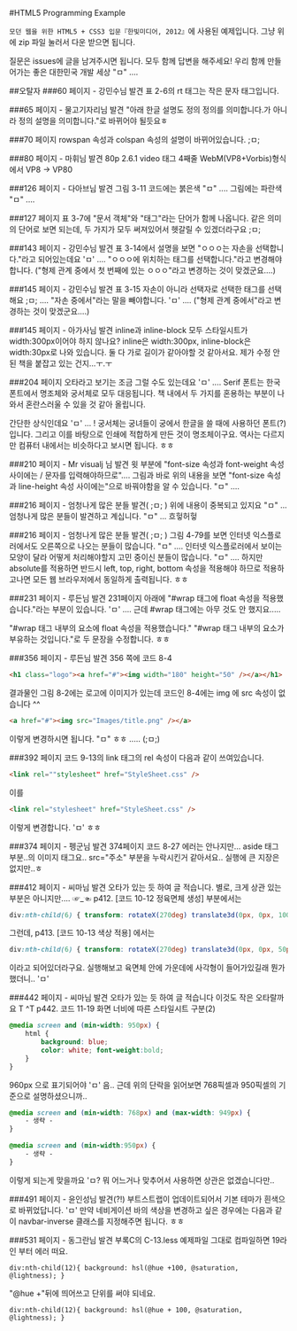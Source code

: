 #HTML5 Programming Example

`모던 웹을 위한 HTML5 + CSS3 입문『한빛미디어, 2012』`에 사용된 예제입니다.
그냥 위에 zip 파일 눌러서 다운 받으면 됩니다.

질문은 issues에 글을 남겨주시면 됩니다.
모두 함께 답변을 해주세요!
우리 함께 만들어가는 좋은 대한민국 개발 세상 "ㅁ" ....

##오탈자
###60 페이지 - 강민수님 발견
표 2-6의 rt 태그는 작은 문자 태그입니다.
 
###65 페이지 - 물고기자리님 발견 
"아래 한글 설명도 정의 정의를 의미합니다.가 아니라 정의 설명을 의미합니다."로 바뀌어야 될듯요ㅎ
 
###70 페이지
rowspan 속성과 colspan 속성의 설명이 바뀌어있습니다. ;ㅁ; 
 
###80 페이지 - 마휘님 발견
80p 2.6.1 video 태그 4째줄 WebM(VP8+Vorbis)형식에서
VP8 -> VP80
 
###126 페이지 - 다아브님 발견
그림 3-11 코드에는 붉은색 "ㅁ" .... 그림에는 파란색 "ㅁ" ....
 
###127 페이지
표 3-7에 "문서 객체"와 "태그"라는 단어가 함께 나옵니다.
같은 의미의 단어로 보면 되는데, 두 가지가 모두 써져있어서 헷갈릴 수 있겠더라구요 ;ㅁ;

###143 페이지 - 강민수님 발견
표 3-14에서 설명을 보면 "ㅇㅇㅇ는 자손을 선택합니다."라고 되어있는데요 'ㅁ' ....
"ㅇㅇㅇ에 위치하는 태그를 선택합니다."라고 변경해야 합니다.
("형제 관계 중에서 첫 번째에 있는 ㅇㅇㅇ"라고 변경하는 것이 맞겠군요....)
 
###145 페이지 - 강민수님 발견
표 3-15 자손이 아니라 선택자로 선택한 태그를 선택해요 ;ㅁ; .... 
"자손 중에서"라는 말을 빼야합니다. 'ㅁ' ....
("형제 관계 중에서"라고 변경하는 것이 맞겠군요....)

###145 페이지 - 아가사님 발견
inline과 inline-block 모두 스타일시트가 width:300px이어야 하지 않나요?
inline은 width:300px, inline-block은 width:30px로 나와 있습니다.
둘 다 가로 길이가 같아야할 것 같아서요. 제가 수정 안 된 책을 붙잡고 있는 건지...ㅜ.ㅜ

###204 페이지
오타라고 보기는 조금 그럴 수도 있는데요 'ㅁ' ....
Serif 폰트는 한국 폰트에서 명조체와 궁서체로 모두 대응됩니다.
책 내에서 두 가지를 혼용하는 부분이 나와서 혼란스러울 수 있을 것 같아 올립니다.
 
간단한 상식인데요 'ㅁ' ... !
궁서체는 궁녀들이 궁에서 한글을 쓸 때에 사용하던 폰트(?)입니다.
그리고 이를 바탕으로 인쇄에 적합하게 만든 것이 명조체이구요.
역사는 다르지만 컴퓨터 내에서는 비슷하다고 보시면 됩니다. ㅎㅎ
 
 
###210 페이지 - Mr visualj 님 발견
윗 부분에 "font-size 속성과 font-weight 속성 사이에는 / 문자를 입력해야하므로"....
그림과 바로 위의 내용을 보면 "font-size 속성과 line-height 속성 사이에는"으로 바꿔야함을 알 수 있습니다. "ㅁ" .... 

###216 페이지 - 엄청나게 많은 분들 발견( ;ㅁ; )
위에 내용이 중복되고 있지요 "ㅁ" ...
엄청나게 많은 분들이 발견하고 계십니다. "ㅁ" ... 흐헣허헣 

###216 페이지 - 엄청나게 많은 분들 발견( ;ㅁ; )
그림 4-79를 보면 인터넷 익스플로러에서도 오른쪽으로 나오는 분들이 많습니다. "ㅁ" ....
인터넷 익스플로러에서 보이는 모양이 달라 어떻게 처리해야할지 고민 중이신 분들이 많습니다. "ㅁ" ....
하지만 absolute를 적용하면 반드시 left, top, right, bottom 속성을 적용해야 하므로
적용하고나면 모든 웹 브라우저에서 동일하게 출력됩니다. ㅎㅎ

###231 페이지 - 루든님 발견
231페이지 아래에 "#wrap 태그에 float 속성을 적용했습니다."라는 부분이 있습니다. 'ㅁ' ....
근데 #wrap 태그에는 아무 것도 안 했지요.....
 
"#wrap 태그 내부의 요소에 float 속성을 적용했습니다."
"#wrap 태그 내부의 요소가 부유하는 것입니다."로 두 문장을 수정합니다. ㅎㅎ

###356 페이지 - 루든님 발견
356 쪽에 코드 8-4 
```html
<h1 class="logo"><a href="#"><img width="180" height="50" /></a></h1>
```
결과물인 그림 8-2에는 로고에 이미지가 있는데 코드인 8-4에는 img 에 src 속성이 없습니다 ^^
```html
<a href="#"><img src="Images/title.png" /></a>
```
이렇게 변경하시면 됩니다. "ㅁ" ㅎㅎ ..... (;ㅁ;)
 
###392 페이지 
코드 9-13의 link 태그의 rel 속성이 다음과 같이 쓰여있습니다.
```html
<link rel=""stylesheet" href="StyleSheet.css" />
```
이를
```html
<link rel="stylesheet" href="StyleSheet.css" />
```
이렇게 변경합니다. 'ㅁ' ㅎㅎ
 
###374 페이지 - 펭군님 발견
374페이지 코드 8-27 에러는 안나지만... aside 태그 부분..의 이미지 태그요.. src="주소" 부분을 누락시킨거 같아서요.. 실행에 큰 지장은 없지만..ㅎ
 
###412 페이지 - 씨마님 발견
오타가 있는 듯 하여 글 적습니다.
별로, 크게 상관 있는 부분은 아니지만.... ☞_☜
p412. [코드 10-12 정육면체 생성] 부분에서는 
```css
div:nth-child(6) { transform: rotateX(270deg) translate3d(0px, 0px, 100px); background: pink;}
```
그런데, p413. [코드 10-13 색상 적용] 에서는
```css
div:nth-child(6) { transform: rotateX(270deg) translate3d(0px, 0px, 50px); background: pink;}
```
이라고 되어있더라구요. 
실행해보고 육면체 안에 가운데에 사각형이 들어가있길래 뭔가 했더니.. 'ㅁ'

###442 페이지 - 씨마님 발견
오타가 있는 듯 하여 글 적습니다
이것도 작은 오타랄까요 T ^T
p442. 코드 11-19 화면 너비에 따른 스타일시트 구분(2)
```css
@media screen and (min-width: 950px) {
    html {
        background: blue;
        color: white; font-weight:bold;
    }
}
```
960px 으로 표기되어야 'ㅁ'
음.. 근데 위의 단락을 읽어보면 768픽셀과 950픽셀의 기준으로 설명하셨으니까..
```css
@media screen and (min-width: 768px) and (max-width: 949px) {
    - 생략 -
}
 
@media screen and (min-width:950px) {
    - 생략 -
}
```
이렇게 되는게 맞을까요 'ㅁ?
뭐 어느거나 맞추어서 사용하면 상관은 없겠습니다만..
 
###491 페이지 - 윤인성님 발견(?!)
부트스트랩이 업데이트되어서 기본 테마가 흰색으로 바뀌었답니다. 'ㅁ'
만약 네비게이션 바의 색상을 변경하고 싶은 경우에는 다음과 같이 navbar-inverse 클래스를 지정해주면 됩니다. ㅎㅎ

###531 페이지 - 동그란님 발견
부록C의 C-13.less 예제파일 그대로 컴파일하면 19라인 부터 에러 떠요. 
```less
div:nth-child(12){ background: hsl(@hue +100, @saturation, @lightness); }
```
"@hue +"뒤에 띄어쓰고 단위를 써야 되네요. 
```less
div:nth-child(12){ background: hsl(@hue + 100, @saturation, @lightness); }
```
 
 
 
 
 
 
 
